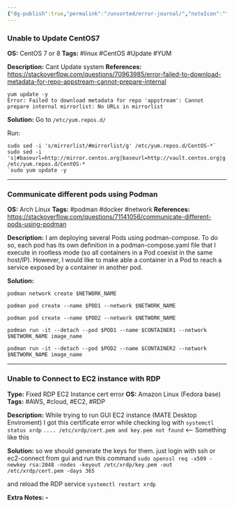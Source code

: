 ```yaml
---
{"dg-publish":true,"permalink":"/unsorted/error-journal/","noteIcon":""}
---
```


### Unable to Update CentOS7
**OS:** CentOS 7 or 8
**Tags:** #linux #CentOS #Update #YUM

**Description:** Cant Update system
**References:** https://stackoverflow.com/questions/70963985/error-failed-to-download-metadata-for-repo-appstream-cannot-prepare-internal

```
yum update -y
Error: Failed to download metadata for repo 'appstream': Cannot prepare internal mirrorlist: No URLs in mirrorlist
```

**Solution:** 
Go to `/etc/yum.repos.d/`

Run:
```
sudo sed -i 's/mirrorlist/#mirrorlist/g' /etc/yum.repos.d/CentOS-*`
sudo sed -i 's|#baseurl=http://mirror.centos.org|baseurl=http://vault.centos.org|g' /etc/yum.repos.d/CentOS-*
`sudo yum update -y
```

---
### Communicate different pods using Podman

**OS:** Arch Linux
**Tags:** #podman #docker #network
**References:** https://stackoverflow.com/questions/71141056/communicate-different-pods-using-podman

**Description:**
I am deploying several Pods using podman-compose. To do so, each pod has its own definition in a podman-compose.yaml file that I execute in rootless mode (so all containers in a Pod coexist in the same host/IP). However, I would like to make able a container in a Pod to reach a service exposed by a container in another pod.

**Solution:**
```
podman network create $NETWORK_NAME

podman pod create --name $POD1 --network $NETWORK_NAME

podman pod create --name $POD2 --network $NETWORK_NAME

podman run -it --detach --pod $POD1 --name $CONTAINER1 --network $NETWORK_NAME image_name

podman run -it --detach --pod $POD2 --name $CONTAINER2 --network $NETWORK_NAME image_name

```

---
### Unable to Connect to EC2 instance with RDP 

**Type:** Fixed RDP EC2 Instance cert error
**OS:** Amazon Linux (Fedora base)
**Tags:** #AWS, #cloud, #EC2, #RDP 

**Description:** 
While trying to run GUI EC2 instance (MATE Desktop Enviroment) I got this certificate error while checking log with
`systemctl status xrdp`
`.... /etc/xrdp/cert.pem and key.pem not found` <-- Something like this

**Solution:**
so we should generate the keys for them.
just login with ssh or ec2-connect from gui
and run this command 
`sudo openssl req -x509 -newkey rsa:2048 -nodes -keyout /etc/xrdp/key.pem -out /etc/xrdp/cert.pem -days 365`

and reload the RDP service
`systemctl restart xrdp`

**Extra Notes: -**
 